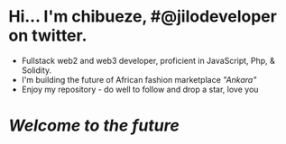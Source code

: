 # Hi... I'm chibueze, #@jilodeveloper on twitter.

- Fullstack web2 and web3 developer, proficient in JavaScript, Php, & Solidity.
- I'm building the future of African fashion marketplace *"Ankara"* 
- Enjoy my repository - do well to follow and drop a star, love you 

# *Welcome to the future*

<!---
Chibueze-Adeyemi-Ajayi/Chibueze-Adeyemi-Ajayi is a ✨ special ✨ repository because its `README.md` (this file) appears on your GitHub profile.
You can click the Preview link to take a look at your changes.
--->
